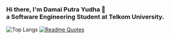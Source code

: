 ### Hi there, I'm Damai Putra Yudha 🫨 <br> a Software Engineering Student at Telkom University.


![Top Langs](https://github-readme-stats.vercel.app/api/top-langs/?username=restuzaki&hide_progress=false&theme=radical&layout=compact)
[![Readme Quotes](https://quotes-github-readme.vercel.app/api?type=horizontal&theme=dark)](https://github.com/piyushsuthar/github-readme-quotes)

